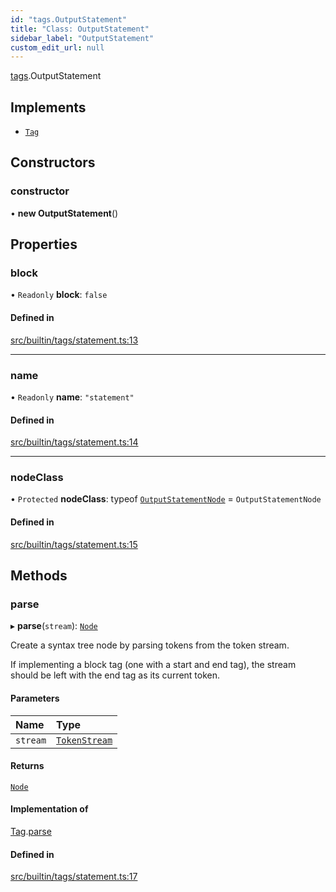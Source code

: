 ```yaml
---
id: "tags.OutputStatement"
title: "Class: OutputStatement"
sidebar_label: "OutputStatement"
custom_edit_url: null
---
```


[tags](../namespaces/tags.md).OutputStatement

## Implements

- [`Tag`](../interfaces/Tag.md)

## Constructors

### constructor

• **new OutputStatement**()

## Properties

### block

• `Readonly` **block**: ``false``

#### Defined in

[src/builtin/tags/statement.ts:13](https://github.com/jg-rp/liquidscript/blob/6bed77c/src/builtin/tags/statement.ts#L13)

___

### name

• `Readonly` **name**: ``"statement"``

#### Defined in

[src/builtin/tags/statement.ts:14](https://github.com/jg-rp/liquidscript/blob/6bed77c/src/builtin/tags/statement.ts#L14)

___

### nodeClass

• `Protected` **nodeClass**: typeof [`OutputStatementNode`](tags.OutputStatementNode.md) = `OutputStatementNode`

#### Defined in

[src/builtin/tags/statement.ts:15](https://github.com/jg-rp/liquidscript/blob/6bed77c/src/builtin/tags/statement.ts#L15)

## Methods

### parse

▸ **parse**(`stream`): [`Node`](../interfaces/Node.md)

Create a syntax tree node by parsing tokens from the token
stream.

If implementing a block tag (one with a start and end tag),
the stream should be left with the end tag as its current
token.

#### Parameters

| Name | Type |
| :------ | :------ |
| `stream` | [`TokenStream`](../interfaces/tokens.TokenStream.md) |

#### Returns

[`Node`](../interfaces/Node.md)

#### Implementation of

[Tag](../interfaces/Tag.md).[parse](../interfaces/Tag.md#parse)

#### Defined in

[src/builtin/tags/statement.ts:17](https://github.com/jg-rp/liquidscript/blob/6bed77c/src/builtin/tags/statement.ts#L17)
